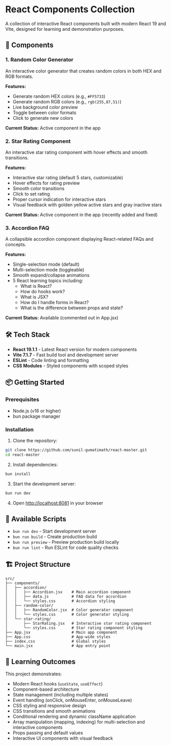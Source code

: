 # React Components Collection

A collection of interactive React components built with modern React 19 and Vite, designed for learning and demonstration purposes.

## 🚀 Components

### 1. Random Color Generator
An interactive color generator that creates random colors in both HEX and RGB formats.

**Features:**
- Generate random HEX colors (e.g., `#FF5733`)
- Generate random RGB colors (e.g., `rgb(255,87,51)`)
- Live background color preview
- Toggle between color formats
- Click to generate new colors

**Current Status:** Active component in the app

### 2. Star Rating Component
An interactive star rating component with hover effects and smooth transitions.

**Features:**
- Interactive star rating (default 5 stars, customizable)
- Hover effects for rating preview
- Smooth color transitions
- Click to set rating
- Proper cursor indication for interactive stars
- Visual feedback with golden yellow active stars and gray inactive stars

**Current Status:** Active component in the app (recently added and fixed)

### 3. Accordion FAQ
A collapsible accordion component displaying React-related FAQs and concepts.

**Features:**
- Single-selection mode (default)
- Multi-selection mode (toggleable)
- Smooth expand/collapse animations
- 5 React learning topics including:
  - What is React?
  - How do hooks work?
  - What is JSX?
  - How do I handle forms in React?
  - What is the difference between props and state?

**Current Status:** Available (commented out in App.jsx)

## 🛠️ Tech Stack

- **React 19.1.1** - Latest React version for modern components
- **Vite 7.1.7** - Fast build tool and development server
- **ESLint** - Code linting and formatting
- **CSS Modules** - Styled components with scoped styles

## 📦 Getting Started

### Prerequisites

- Node.js (v16 or higher)
- bun package manager

### Installation

1. Clone the repository:
```bash
git clone https://github.com/sunil-gumatimath/react-master.git
cd react-master
```

2. Install dependencies:
```bash
bun install
```

3. Start the development server:
```bash
bun run dev
```

4. Open [http://localhost:8081](http://localhost:8081) in your browser

## 📝 Available Scripts

- `bun run dev` - Start development server
- `bun run build` - Create production build
- `bun run preview` - Preview production build locally
- `bun run lint` - Run ESLint for code quality checks

## 🏗️ Project Structure

```
src/
├── components/
│   ├── accordion/
│   │   ├── Accordion.jsx    # Main accordion component
│   │   ├── data.js          # FAQ data for accordion
│   │   └── styles.css       # Accordion styling
│   ├── random-color/
│   │   ├── RandomColor.jsx  # Color generator component
│   │   └── styles.css       # Color generator styling
│   └── star-rating/
│       ├── StarRating.jsx   # Interactive star rating component
│       └── styles.css       # Star rating component styling
├── App.jsx                  # Main app component
├── App.css                  # App-wide styles
├── index.css                # Global styles
└── main.jsx                 # App entry point
```

## 🎯 Learning Outcomes

This project demonstrates:
- Modern React hooks (`useState`, `useEffect`)
- Component-based architecture
- State management (including multiple states)
- Event handling (onClick, onMouseEnter, onMouseLeave)
- CSS styling and responsive design
- CSS transitions and smooth animations
- Conditional rendering and dynamic className application
- Array manipulation (mapping, indexing) for multi-selection and interactive components
- Props passing and default values
- Interactive UI components with visual feedback
